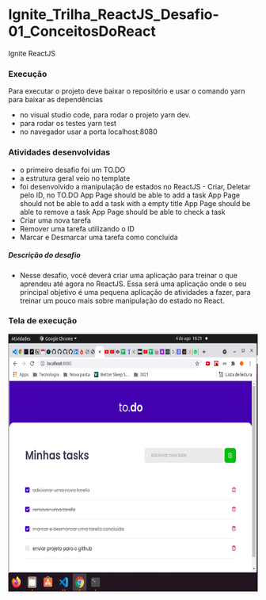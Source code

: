 # Ignite_Trilha_ReactJS_Desafio-01_ConceitosDoReact
Ignite ReactJS 

### Execução
Para executar o projeto deve baixar o repositório e usar o comando yarn para baixar as dependências
- no visual studio code, para rodar o projeto yarn dev.
- para rodar os testes yarn test
- no navegador usar a porta localhost:8080 

### Atividades desenvolvidas
- o primeiro desafio foi um TO.DO
- a estrutura geral veio no template
- foi desenvolvido a manipulação de estados no ReactJS - Criar, Deletar pelo ID, no TO.DO  App Page should be able to add a task
 App Page should not be able to add a task with a empty title
 App Page should be able to remove a task
 App Page should be able to check a task
- Criar uma nova tarefa
- Remover uma tarefa utilizando o ID
- Marcar e Desmarcar uma tarefa como concluída

##### Descrição do desafio
- Nesse desafio, você deverá criar uma aplicação para treinar o que aprendeu até agora no ReactJS. Essa será uma aplicação onde o seu principal objetivo é uma pequena aplicação de atividades a fazer, para treinar um pouco mais sobre manipulação do estado no React.


### Tela de execução
<img src="https://github.com/josegcmoraes/Ignite_Trilha_ReactJS_Desafio-01_ConceitosDoReact/blob/main/execucao.png" width="640" height="520">

